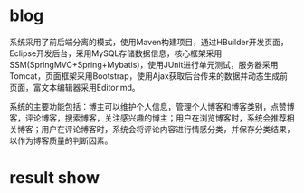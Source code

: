 # blog
系统采用了前后端分离的模式，使用Maven构建项目，通过HBuilder开发页面，Eclipse开发后台，采用MySQL存储数据信息，核心框架采用SSM(SpringMVC+Spring+Mybatis)，使用JUnit进行单元测试，服务器采用Tomcat，页面框架采用Bootstrap，使用Ajax获取后台传来的数据并动态生成前页面，富文本编辑器采用Editor.md。

系统的主要功能包括：博主可以维护个人信息，管理个人博客和博客类别，点赞博客，评论博客，搜索博客，关注感兴趣的博主；用户在浏览博客时，系统会推荐相关博客；用户在评论博客时，系统会将评论内容进行情感分类，并保存分类结果，以作为博客质量的判断因素。

# result show
